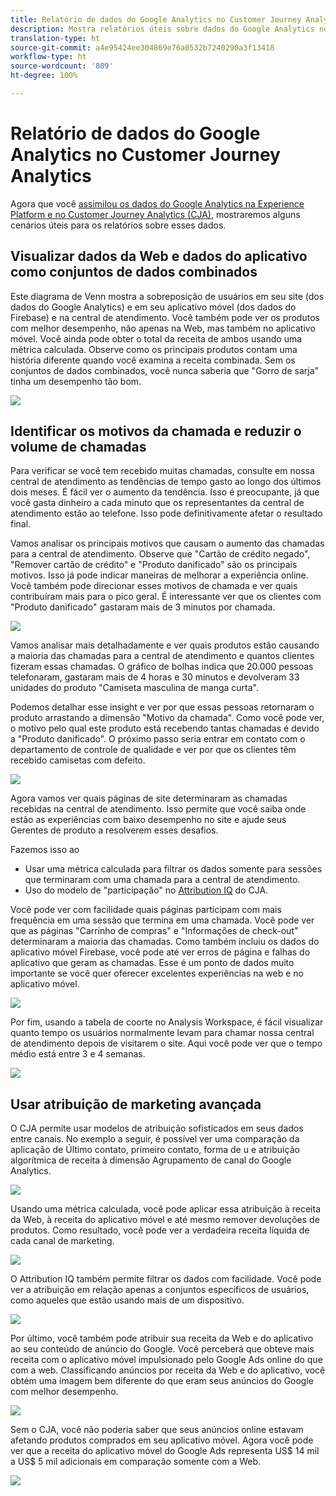 ```yaml
---
title: Relatório de dados do Google Analytics no Customer Journey Analytics
description: Mostra relatórios úteis sobre dados do Google Analytics no Customer Journey Analytics
translation-type: ht
source-git-commit: a4e95424ee304869e76a0532b7240290a3f13418
workflow-type: ht
source-wordcount: '809'
ht-degree: 100%

---
```



# Relatório de dados do Google Analytics no Customer Journey Analytics

Agora que você [assimilou os dados do Google Analytics na Experience Platform e no Customer Journey Analytics (CJA)](/help/use-cases/ga-to-cja.md), mostraremos alguns cenários úteis para os relatórios sobre esses dados.

## Visualizar dados da Web e dados do aplicativo como conjuntos de dados combinados

Este diagrama de Venn mostra a sobreposição de usuários em seu site (dos dados do Google Analytics) e em seu aplicativo móvel (dos dados do Firebase) e na central de atendimento. Você também pode ver os produtos com melhor desempenho, não apenas na Web, mas também no aplicativo móvel. Você ainda pode obter o total da receita de ambos usando uma métrica calculada. Observe como os principais produtos contam uma história diferente quando você examina a receita combinada. Sem os conjuntos de dados combinados, você nunca saberia que &quot;Gorro de sarja&quot; tinha um desempenho tão bom.

![](assets/combined-datasets.png)

## Identificar os motivos da chamada e reduzir o volume de chamadas

Para verificar se você tem recebido muitas chamadas, consulte em nossa central de atendimento as tendências de tempo gasto ao longo dos últimos dois meses. É fácil ver o aumento da tendência. Isso é preocupante, já que você gasta dinheiro a cada minuto que os representantes da central de atendimento estão ao telefone. Isso pode definitivamente afetar o resultado final.

Vamos analisar os principais motivos que causam o aumento das chamadas para a central de atendimento. Observe que &quot;Cartão de crédito negado&quot;, &quot;Remover cartão de crédito&quot; e &quot;Produto danificado&quot; são os principais motivos. Isso já pode indicar maneiras de melhorar a experiência online. Você também pode direcionar esses motivos de chamada e ver quais contribuíram mais para o pico geral. É interessante ver que os clientes com &quot;Produto danificado&quot; gastaram mais de 3 minutos por chamada.

![](assets/call-volume.png)

Vamos analisar mais detalhadamente e ver quais produtos estão causando a maioria das chamadas para a central de atendimento e quantos clientes fizeram essas chamadas. O gráfico de bolhas indica que 20.000 pessoas telefonaram, gastaram mais de 4 horas e 30 minutos e devolveram 33 unidades do produto &quot;Camiseta masculina de manga curta&quot;.

Podemos detalhar esse insight e ver por que essas pessoas retornaram o produto arrastando a dimensão &quot;Motivo da chamada&quot;. Como você pode ver, o motivo pelo qual este produto está recebendo tantas chamadas é devido a &quot;Produto danificado&quot;. O próximo passo seria entrar em contato com o departamento de controle de qualidade e ver por que os clientes têm recebido camisetas com defeito.

![](assets/call-reason.png)

Agora vamos ver quais páginas de site determinaram as chamadas recebidas na central de atendimento. Isso permite que você saiba onde estão as experiências com baixo desempenho no site e ajude seus Gerentes de produto a resolverem esses desafios.

Fazemos isso ao

* Usar uma métrica calculada para filtrar os dados somente para sessões que terminaram com uma chamada para a central de atendimento.
* Uso do modelo de &quot;participação&quot; no [Attribution IQ](https://experienceleague.adobe.com/docs/analytics-platform/using/cja-workspace/attribution/models.html?lang=pt-BR#cja-workspace) do CJA.

Você pode ver com facilidade quais páginas participam com mais frequência em uma sessão que termina em uma chamada. Você pode ver que as páginas &quot;Carrinho de compras&quot; e &quot;Informações de check-out&quot; determinaram a maioria das chamadas. Como também incluiu os dados do aplicativo móvel Firebase, você pode até ver erros de página e falhas do aplicativo que geram as chamadas. Esse é um ponto de dados muito importante se você quer oferecer excelentes experiências na web e no aplicativo móvel.

![](assets/contributing-pages.png)

Por fim, usando a tabela de coorte no Analysis Workspace, é fácil visualizar quanto tempo os usuários normalmente levam para chamar nossa central de atendimento depois de visitarem o site. Aqui você pode ver que o tempo médio está entre 3 e 4 semanas.

![](assets/cohort.png)

## Usar atribuição de marketing avançada

O CJA permite usar modelos de atribuição sofisticados em seus dados entre canais. No exemplo a seguir, é possível ver uma comparação da aplicação de Último contato, primeiro contato, forma de u e atribuição algorítmica de receita à dimensão Agrupamento de canal do Google Analytics.

![](assets/mktg-attribution.png)

Usando uma métrica calculada, você pode aplicar essa atribuição à receita da Web, à receita do aplicativo móvel e até mesmo remover devoluções de produtos. Como resultado, você pode ver a verdadeira receita líquida de cada canal de marketing.

![](assets/calc-metric.png)

O Attribution IQ também permite filtrar os dados com facilidade. Você pode ver a atribuição em relação apenas a conjuntos específicos de usuários, como aqueles que estão usando mais de um dispositivo.

![](assets/filter.png)

Por último, você também pode atribuir sua receita da Web e do aplicativo ao seu conteúdo de anúncio do Google. Você perceberá que obteve mais receita com o aplicativo móvel impulsionado pelo Google Ads online do que com a web. Classificando anúncios por receita da Web e do aplicativo, você obtém uma imagem bem diferente do que eram seus anúncios do Google com melhor desempenho.

![](assets/google-ad.png)

Sem o CJA, você não poderia saber que seus anúncios online estavam afetando produtos comprados em seu aplicativo móvel. Agora você pode ver que a receita do aplicativo móvel do Google Ads representa US$ 14 mil a US$ 5 mil adicionais em comparação somente com a Web.

![](assets/google-ad2.png)